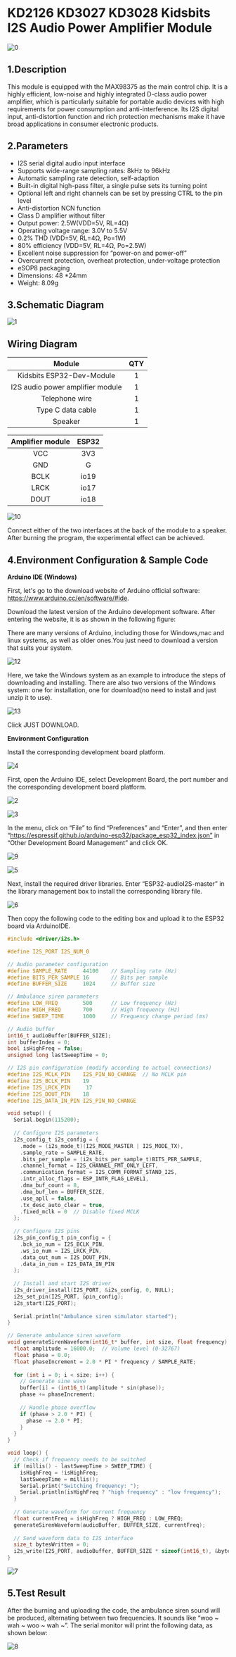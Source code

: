 # KD2126 KD3027 KD3028 Kidsbits I2S Audio Power Amplifier Module

![0](./media/0.png)

## 1.Description

This module is equipped with the MAX98375 as the main control chip. It is a highly efficient, low-noise and highly integrated D-class audio power amplifier, which is particularly suitable for portable audio devices with high requirements for power consumption and anti-interference. Its I2S digital input, anti-distortion function and rich protection mechanisms make it have broad applications in consumer electronic products.

## 2.Parameters

- I2S serial digital audio input interface
- Supports wide-range sampling rates: 8kHz to 96kHz
- Automatic sampling rate detection, self-adaption
- Built-in digital high-pass filter, a single pulse sets its turning point
- Optional left and right channels can be set by pressing CTRL to the pin level
- Anti-distortion NCN function
- Class D amplifier without filter
- Output power: 2.5W(VDD=5V, RL=4Ω)
- Operating voltage range: 3.0V to 5.5V
- 0.2% THD (VDD=5V, RL=4Ω, Po=1W)
- 80% efficiency (VDD=5V, RL=4Ω, Po=2.5W)
- Excellent noise suppression for “power-on and power-off”
- Overcurrent protection, overheat protection, under-voltage protection
- eSOP8 packaging
- Dimensions: 48 *24mm
- Weight: 8.09g

## 3.Schematic Diagram

![1](./media/1.png)

## Wiring Diagram

|            **Module**            | QTY  |
| :------------------------------: | :--: |
|    Kidsbits ESP32-Dev-Module     |  1   |
| I2S audio power amplifier module |  1   |
|          Telephone wire          |  1   |
|        Type C data cable         |  1   |
|             Speaker              |  1   |



| Amplifier module | ESP32 |
| :---------------: | :---: |
|        VCC        |  3V3  |
|        GND        |   G   |
|       BCLK        | io19  |
|       LRCK        | io17  |
|       DOUT        | io18  |

![10](./media/10.png)

Connect either of the two interfaces at the back of the module to a speaker. After burning the program, the experimental effect can be achieved.

## 4.Environment Configuration & Sample Code

**Arduino IDE (Windows)**

First, let's go to the download website of Arduino official software: https://www.arduino.cc/en/software/#ide.   

Download the latest version of the Arduino development software. After entering the website, it is as shown in the following figure:

There are many versions of Arduino, including those for Windows,mac and linux systems, as well as older ones.You just need to download a version that suits your system.

![12](./media/12.png)

Here, we take the Windows system as an example to introduce the steps of downloading and installing. There are also two versions of the Windows system: one for installation, one for download(no need to install and just unzip it to use).

![13](./media/13.png)

Click JUST DOWNLOAD.

**Environment Configuration**

Install the corresponding development board platform.

![4](./media/4.png)

First, open the Arduino IDE, select Development Board, the port number and the corresponding development board platform.

![2](./media/2.png)

![3](./media/3.png)



In the menu, click on “File” to find “Preferences” and “Enter”, and then enter “https://espressif.github.io/arduino-esp32/package_esp32_index.json” in “Other Development Board Management” and click OK.

![9](./media/9.png)

![5](./media/5.png)

Next, install the required driver libraries. Enter “ESP32-audioI2S-master” in the library management box to install the corresponding library file.

![6](./media/6.png)

Then copy the following code to the editing box and upload it to the ESP32 board via ArduinoIDE.

```c
#include <driver/i2s.h>

#define I2S_PORT I2S_NUM_0

// Audio parameter configuration
#define SAMPLE_RATE     44100    // Sampling rate (Hz)
#define BITS_PER_SAMPLE 16       // Bits per sample
#define BUFFER_SIZE     1024     // Buffer size

// Ambulance siren parameters
#define LOW_FREQ        500      // Low frequency (Hz)
#define HIGH_FREQ       700      // High frequency (Hz)
#define SWEEP_TIME      1000     // Frequency change period (ms)

// Audio buffer
int16_t audioBuffer[BUFFER_SIZE];
int bufferIndex = 0;
bool isHighFreq = false;
unsigned long lastSweepTime = 0;

// I2S pin configuration (modify according to actual connections)
#define I2S_MCLK_PIN    I2S_PIN_NO_CHANGE  // No MCLK pin
#define I2S_BCLK_PIN    19
#define I2S_LRCK_PIN     17
#define I2S_DOUT_PIN    18
#define I2S_DATA_IN_PIN I2S_PIN_NO_CHANGE

void setup() {
  Serial.begin(115200);
  
  // Configure I2S parameters
  i2s_config_t i2s_config = {
    .mode = (i2s_mode_t)(I2S_MODE_MASTER | I2S_MODE_TX),
    .sample_rate = SAMPLE_RATE,
    .bits_per_sample = (i2s_bits_per_sample_t)BITS_PER_SAMPLE,
    .channel_format = I2S_CHANNEL_FMT_ONLY_LEFT,
    .communication_format = I2S_COMM_FORMAT_STAND_I2S,
    .intr_alloc_flags = ESP_INTR_FLAG_LEVEL1,
    .dma_buf_count = 8,
    .dma_buf_len = BUFFER_SIZE,
    .use_apll = false,
    .tx_desc_auto_clear = true,
    .fixed_mclk = 0  // Disable fixed MCLK
  };
  
  // Configure I2S pins
  i2s_pin_config_t pin_config = {
    .bck_io_num = I2S_BCLK_PIN,
    .ws_io_num = I2S_LRCK_PIN,
    .data_out_num = I2S_DOUT_PIN,
    .data_in_num = I2S_DATA_IN_PIN
  };
  
  // Install and start I2S driver
  i2s_driver_install(I2S_PORT, &i2s_config, 0, NULL);
  i2s_set_pin(I2S_PORT, &pin_config);
  i2s_start(I2S_PORT);
  
  Serial.println("Ambulance siren simulator started");
}

// Generate ambulance siren waveform
void generateSirenWaveform(int16_t* buffer, int size, float frequency) {
  float amplitude = 16000.0;  // Volume level (0-32767)
  float phase = 0.0;
  float phaseIncrement = 2.0 * PI * frequency / SAMPLE_RATE;
  
  for (int i = 0; i < size; i++) {
    // Generate sine wave
    buffer[i] = (int16_t)(amplitude * sin(phase));
    phase += phaseIncrement;
    
    // Handle phase overflow
    if (phase > 2.0 * PI) {
      phase -= 2.0 * PI;
    }
  }
}

void loop() {
  // Check if frequency needs to be switched
  if (millis() - lastSweepTime > SWEEP_TIME) {
    isHighFreq = !isHighFreq;
    lastSweepTime = millis();
    Serial.print("Switching frequency: ");
    Serial.println(isHighFreq ? "high frequency" : "low frequency");
  }
  
  // Generate waveform for current frequency
  float currentFreq = isHighFreq ? HIGH_FREQ : LOW_FREQ;
  generateSirenWaveform(audioBuffer, BUFFER_SIZE, currentFreq);
  
  // Send waveform data to I2S interface
  size_t bytesWritten = 0;
  i2s_write(I2S_PORT, audioBuffer, BUFFER_SIZE * sizeof(int16_t), &bytesWritten, portMAX_DELAY);
}


```

![7](./media/7.png)

## 5.Test Result

After the burning and uploading the code, the ambulance siren sound will be produced, alternating between two frequencies. It sounds like “woo ~ wah ~ woo ~ wah ~”. The serial monitor will print the following data, as shown below:

![8](./media/8.png)

